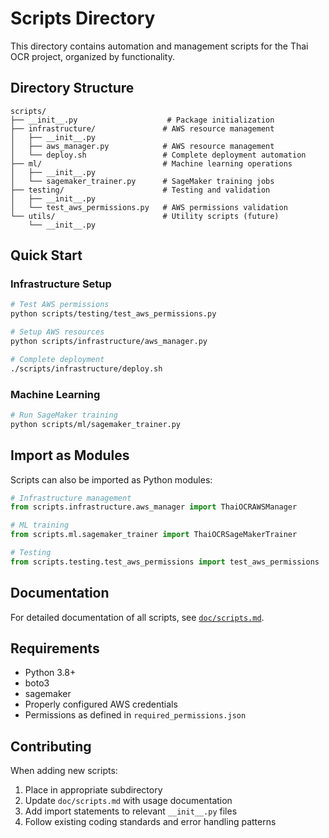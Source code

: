 # Scripts Directory

This directory contains automation and management scripts for the Thai OCR project, organized by functionality.

## Directory Structure

```
scripts/
├── __init__.py                    # Package initialization
├── infrastructure/               # AWS resource management
│   ├── __init__.py
│   ├── aws_manager.py            # AWS resource management
│   └── deploy.sh                 # Complete deployment automation
├── ml/                           # Machine learning operations
│   ├── __init__.py
│   └── sagemaker_trainer.py      # SageMaker training jobs
├── testing/                      # Testing and validation
│   ├── __init__.py
│   └── test_aws_permissions.py   # AWS permissions validation
└── utils/                        # Utility scripts (future)
    └── __init__.py
```

## Quick Start

### Infrastructure Setup
```bash
# Test AWS permissions
python scripts/testing/test_aws_permissions.py

# Setup AWS resources
python scripts/infrastructure/aws_manager.py

# Complete deployment
./scripts/infrastructure/deploy.sh
```

### Machine Learning
```bash
# Run SageMaker training
python scripts/ml/sagemaker_trainer.py
```

## Import as Modules

Scripts can also be imported as Python modules:

```python
# Infrastructure management
from scripts.infrastructure.aws_manager import ThaiOCRAWSManager

# ML training
from scripts.ml.sagemaker_trainer import ThaiOCRSageMakerTrainer

# Testing
from scripts.testing.test_aws_permissions import test_aws_permissions
```

## Documentation

For detailed documentation of all scripts, see [`doc/scripts.md`](../doc/scripts.md).

## Requirements

- Python 3.8+
- boto3
- sagemaker
- Properly configured AWS credentials
- Permissions as defined in `required_permissions.json`

## Contributing

When adding new scripts:

1. Place in appropriate subdirectory
2. Update `doc/scripts.md` with usage documentation
3. Add import statements to relevant `__init__.py` files
4. Follow existing coding standards and error handling patterns
